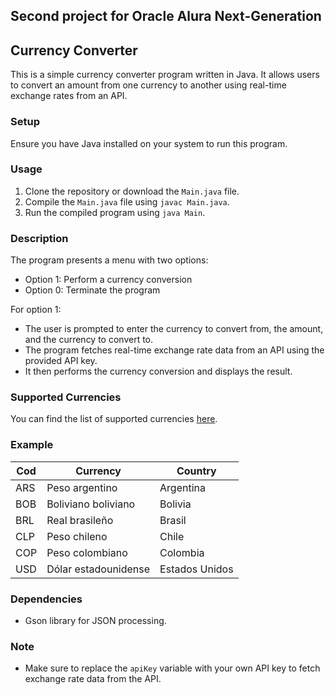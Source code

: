 ## Second project for Oracle Alura Next-Generation

## Currency Converter

This is a simple currency converter program written in Java. It allows users to convert an amount from one currency to another using real-time exchange rates from an API.

### Setup

Ensure you have Java installed on your system to run this program.

### Usage

1. Clone the repository or download the `Main.java` file.
2. Compile the `Main.java` file using `javac Main.java`.
3. Run the compiled program using `java Main`.

### Description

The program presents a menu with two options:
- Option 1: Perform a currency conversion
- Option 0: Terminate the program

For option 1:
- The user is prompted to enter the currency to convert from, the amount, and the currency to convert to.
- The program fetches real-time exchange rate data from an API using the provided API key.
- It then performs the currency conversion and displays the result.

### Supported Currencies

You can find the list of supported currencies [here](https://www.exchangerate-api.com/docs/supported-currencies).

### Example

| Cod    | Currency           | Country        |
|--------|--------------------|----------------|
| ARS    | Peso argentino     | Argentina      |
| BOB    | Boliviano boliviano| Bolivia        |
| BRL    | Real brasileño     | Brasil         |
| CLP    | Peso chileno       | Chile          |
| COP    | Peso colombiano    | Colombia       |
| USD    | Dólar estadounidense| Estados Unidos|

### Dependencies

- Gson library for JSON processing.

### Note

- Make sure to replace the `apiKey` variable with your own API key to fetch exchange rate data from the API.